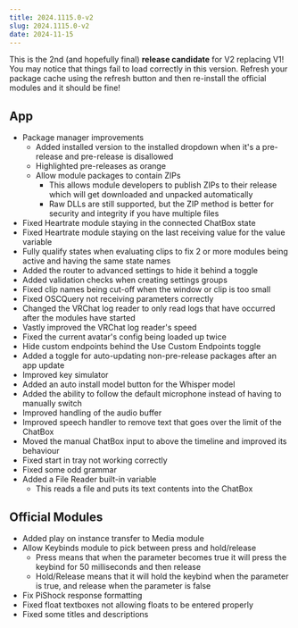 ```yaml
---
title: 2024.1115.0-v2
slug: 2024.1115.0-v2
date: 2024-11-15
---
```


This is the 2nd (and hopefully final) **release candidate** for V2 replacing V1!
You may notice that things fail to load correctly in this version. Refresh your package cache using the refresh button and then re-install the official modules and it should be fine!

## App
- Package manager improvements
  - Added installed version to the installed dropdown when it's a pre-release and pre-release is disallowed
  - Highlighted pre-releases as orange
  - Allow module packages to contain ZIPs
    - This allows module developers to publish ZIPs to their release which will get downloaded and unpacked automatically
    - Raw DLLs are still supported, but the ZIP method is better for security and integrity if you have multiple files
- Fixed Heartrate module staying in the connected ChatBox state
- Fixed Heartrate module staying on the last receiving value for the value variable
- Fully qualify states when evaluating clips to fix 2 or more modules being active and having the same state names
- Added the router to advanced settings to hide it behind a toggle
- Added validation checks when creating settings groups
- Fixed clip names being cut-off when the window or clip is too small
- Fixed OSCQuery not receiving parameters correctly
- Changed the VRChat log reader to only read logs that have occurred after the modules have started
- Vastly improved the VRChat log reader's speed
- Fixed the current avatar's config being loaded up twice
- Hide custom endpoints behind the Use Custom Endpoints toggle
- Added a toggle for auto-updating non-pre-release packages after an app update
- Improved key simulator
- Added an auto install model button for the Whisper model
- Added the ability to follow the default microphone instead of having to manually switch
- Improved handling of the audio buffer
- Improved speech handler to remove text that goes over the limit of the ChatBox
- Moved the manual ChatBox input to above the timeline and improved its behaviour
- Fixed start in tray not working correctly
- Fixed some odd grammar
- Added a File Reader built-in variable
  - This reads a file and puts its text contents into the ChatBox

## Official Modules
- Added play on instance transfer to Media module
- Allow Keybinds module to pick between press and hold/release
  - Press means that when the parameter becomes true it will press the keybind for 50 milliseconds and then release
  - Hold/Release means that it will hold the keybind when the parameter is true, and release when the parameter is false
- Fix PiShock response formatting
- Fixed float textboxes not allowing floats to be entered properly
- Fixed some titles and descriptions
